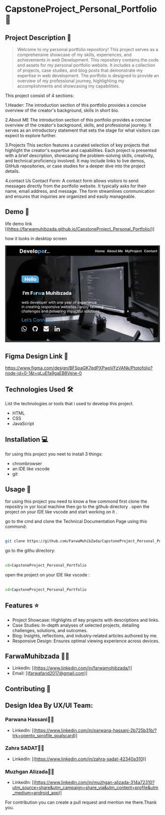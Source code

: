 # CapstoneProject_Personal_Portfolio 🚀
## Project Description 📝

> Welcome to my personal portfolio repository! This project serves as a comprehensive showcase of my skills, experiences, and achievements in  web Development. This repository contains the code and assets for my personal portfolio website. It includes a collection of projects, case studies, and blog posts that demonstrate my expertise in web development. The portfolio is designed to provide an overview of my professional journey, highlighting my accomplishments and showcasing my capabilities.



This project consist of 4 sections:

1.Header:
The introduction section of this portfolio provides a concise overview of the creator's background, skills in short bio.

2.About ME
The introduction section of this portfolio provides a concise overview of the creator's background, skills, and professional journey. It serves as an introductory statement that sets the stage for what visitors can expect to explore further.

3.Projects 
This section features a curated selection of key projects that highlight the creator's expertise and capabilities. Each project is presented with a brief description, showcasing the problem-solving skills, creativity, and technical proficiency involved. It may include links to live demos, GitHub repositories, or case studies for a deeper dive into the project details.

4.contact Us
Contact Form: A contact form allows visitors to send messages directly from the portfolio website. It typically asks for their name, email address, and message. The form streamlines communication and ensures that inquiries are organized and easily manageable.
>
## Demo 📸

life demo link [(https://farwamuhibzada.github.io/CapstoneProject_Personal_Portfolio/)]

how it looks in desktop screen

![first page](./asset/Capture.PNG)

## Figma Design Link 🎨
https://www.figma.com/design/BFSpaGK7qdPXPwpVFzVANk/Ptotofolio?node-id=0-1&t=qLuEfa9gaEB8Veiw-0


## Technologies Used 🛠️

List the technologies or tools that i used to develop this project. 
- HTML
- CSS
- JavaScript


## Installation 💻

for using this project you neet to install 3 things:

- chrombrowser
- an IDE like vscode
- git



## Usage 🎯

for using this project you need to know a few commond first clone the repositry in yor local machine then go to the github directory . open the project on your IDE like vscode and start working on it .


go to the cmd and clone the Technical Documentation Page 
using this commond:
```bash

git clone https://github.com/FarwaMuhibZada/CapstoneProject_Personal_Portfolio 
```
go to the githu directory:
```bash

cd>CapstoneProject_Personal_Portfolio

```
open the project on your IDE like vscode :

```bash

cd>CapstoneProject_Personal_Portfolio

```


## Features ⭐

- Project Showcase: Highlights of key projects with descriptions and links.
- Case Studies: In-depth analyses of selected projects, detailing challenges, solutions, and outcomes.
- Blog: Insights, reflections, and industry-related articles authored by me.
- Responsive Design: Ensures optimal viewing experience across devices.


## FarwaMuhibzada 👩‍💻


- LinkedIn: [(https://www.linkedin.com/in/farwamohibzada/)]
- Email: [(farwafarid2017@gmail.com)]


## Contributing 🤝
## Design Idea By UX/UI Team:
### Parwana Hassani👩‍💻
- LinkedIn: [(https://www.linkedin.com/in/parwana-hassani-2b725b31b/?trk=opento_sprofile_goalscard)]
### Zahra SADAT👩‍💻
- LinkedIn: [(https://www.linkedin.com/in/zahra-sadat-42340a310)]
### Muzhgan Alizada👩‍💻
- LinkedIn: [(https://www.linkedin.com/in/muzhgan-alizada-314a72310?utm_source=share&utm_campaign=share_via&utm_content=profile&utm_medium=android_app)]


For contribution you can create a pull request and mention me there.Thank you.
